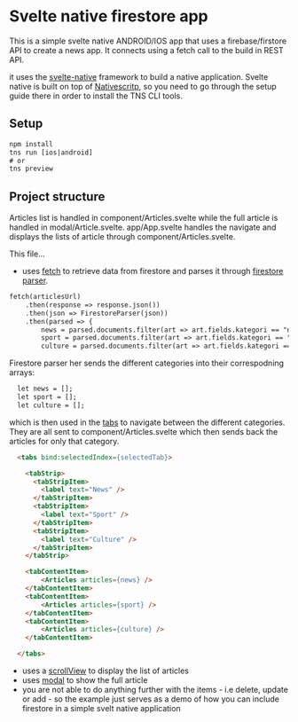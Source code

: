 # Svelte native firestore app
This is a simple svelte native ANDROID/IOS app that uses a firebase/firstore API to create a news app. It connects using a fetch call to the build in REST API.

it uses the <a href='https://svelte-native.technology/docs'>svelte-native</a> framework to build a native application. Svelte native is built on top of <a href='https://nativescript.org'>Nativescritp</a>, so you need to go through the setup guide there in order to install the TNS CLI tools.

## Setup
```html
npm install
tns run [ios|android]
# or
tns preview
```

## Project structure
Articles list is handled in component/Articles.svelte while the full article is handled in modal/Article.svelte. app/App.svelte handles the navigate and displays the lists of article through component/Articles.svelte.

This file...
- uses <a href='https://docs.nativescript.org/ns-framework-modules/fetch'>fetch</a> to retrieve data from firestore and parses it through <a href='https://www.npmjs.com/package/firestore-parser'>firestore parser</a>.
```html
fetch(articlesUrl)
    .then(response => response.json())
    .then(json => FirestoreParser(json))
    .then(parsed => {
        news = parsed.documents.filter(art => art.fields.kategori == "nyhet");
        sport = parsed.documents.filter(art => art.fields.kategori == "sport");
        culture = parsed.documents.filter(art => art.fields.kategori == "kultur");
```
Firestore parser her sends the different categories into their correspodning arrays:
```html
  let news = [];
  let sport = [];
  let culture = [];
```
which is then used in the <a href='https://svelte-native.technology/docs#tabs'>tabs</a> to navigate between the different categories. They are all sent to component/Articles.svelte which then sends back the articles for only that category.
```html
  <tabs bind:selectedIndex={selectedTab}>

    <tabStrip>
      <tabStripItem>
        <label text="News" />
      </tabStripItem>
      <tabStripItem>
        <label text="Sport" />
      </tabStripItem>
      <tabStripItem>
        <label text="Culture" />
      </tabStripItem>
    </tabStrip>

    <tabContentItem>
        <Articles articles={news} />
    </tabContentItem>
    <tabContentItem>
        <Articles articles={sport} />
    </tabContentItem>
    <tabContentItem>
        <Articles articles={culture} />
    </tabContentItem>

  </tabs>
```
- uses a <a href='https://svelte-native.technology/docs#scrollview'>scrollView</a> to display the list of articles
- uses <a href='https://svelte-native.technology/docs#showmodal'>modal</a> to show the full article
- you are not able to do anything further with the items - i.e delete, update or add - so the example just serves as a demo of how you can include firestore in a simple svelt native application

